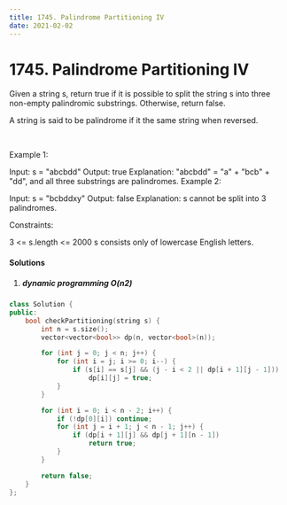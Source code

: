 ```yaml
---
title: 1745. Palindrome Partitioning IV
date: 2021-02-02
---
```


# 1745. Palindrome Partitioning IV

Given a string s, return true if it is possible to split the string s into three non-empty palindromic substrings. Otherwise, return false.​​​​​

A string is said to be palindrome if it the same string when reversed.

 

Example 1:

Input: s = "abcbdd"
Output: true
Explanation: "abcbdd" = "a" + "bcb" + "dd", and all three substrings are palindromes.
Example 2:

Input: s = "bcbddxy"
Output: false
Explanation: s cannot be split into 3 palindromes.
 

Constraints:

3 <= s.length <= 2000
s​​​​​​ consists only of lowercase English letters.


#### Solutions

1. ##### dynamic programming O(n2)

```c++
class Solution {
public:
    bool checkPartitioning(string s) {
        int n = s.size();
        vector<vector<bool>> dp(n, vector<bool>(n));

        for (int j = 0; j < n; j++) {
            for (int i = j; i >= 0; i--) {
                if (s[i] == s[j] && (j - i < 2 || dp[i + 1][j - 1]))
                    dp[i][j] = true;
            }
        }

        for (int i = 0; i < n - 2; i++) {
            if (!dp[0][i]) continue;
            for (int j = i + 1; j < n - 1; j++) {
                if (dp[i + 1][j] && dp[j + 1][n - 1])
                    return true;
            }
        }

        return false;
    }
};
```